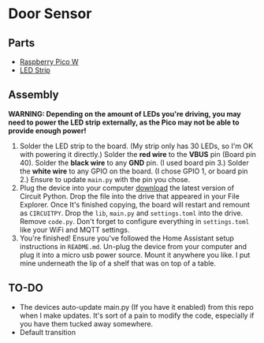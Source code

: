 # Door Sensor
## Parts
- [Raspberry Pico W](https://www.adafruit.com/product/5526)
- [LED Strip](https://www.adafruit.com/product/2552)

## Assembly
**WARNING: Depending on the amount of LEDs you're driving, you may need to power the LED strip externally, as the Pico may not be able to provide enough power!**
1. Solder the LED strip to the board. (My strip only has 30 LEDs, so I'm OK with powering it directly.) Solder the **red wire** to the **VBUS** pin (Board pin 40). Solder the **black wire** to any **GND** pin. (I used board pin 3.) Solder the **white wire** to any GPIO on the board. (I chose GPIO 1, or board pin 2.) Ensure to update `main.py` with the pin you chose.
2. Plug the device into your computer [download](https://circuitpython.org/board/raspberry_pi_pico_w/) the latest version of Circuit Python. Drop the file into the drive that appeared in your File Explorer. Once It's finished copying, the board will restart and remount as `CIRCUITPY`. Drop the `lib`, `main.py` and `settings.toml` into the drive. Remove `code.py`. Don't forget to configure everything in `settings.toml` like your WiFi and MQTT settings.
3. You're finished! Ensure you've followed the Home Assistant setup instructions in `README.md`. Un-plug the device from your computer and plug it into a micro usb power source. Mount it anywhere you like. I put mine underneath the lip of a shelf that was on top of a table.

## TO-DO
- The devices auto-update main.py (If you have it enabled) from this repo when I make updates. It's sort of a pain to modify the code, especially if you have them tucked away somewhere.
- Default transition